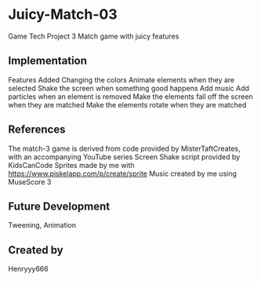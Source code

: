 # Juicy-Match-03

Game Tech Project 3 Match game with juicy features

## Implementation

Features Added Changing the colors Animate elements when they are selected Shake the screen when something good happens Add music Add particles when an element is removed Make the elements fall off the screen when they are matched Make the elements rotate when they are matched

## References

The match-3 game is derived from code provided by MisterTaftCreates, with an accompanying YouTube series Screen Shake script provided by KidsCanCode Sprites made by me with https://www.piskelapp.com/p/create/sprite Music created by me using MuseScore 3

## Future Development

Tweening, Animation

## Created by

Henryyy666


